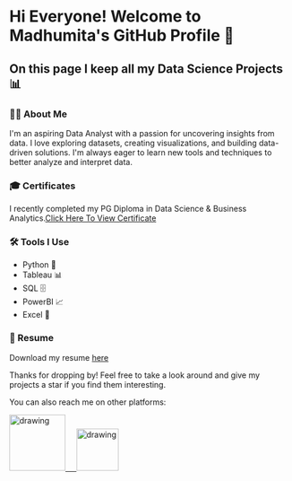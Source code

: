 # Hi Everyone! Welcome to Madhumita's GitHub Profile 👋

## On this page I keep all my Data Science Projects 📊

### 👩‍💻 About Me

I'm an aspiring Data Analyst with a passion for uncovering insights from data. I love exploring datasets, creating visualizations, and building data-driven solutions. I'm always eager to learn new tools and techniques to better analyze and interpret data.

### 🎓 Certificates

I recently completed my PG Diploma in Data Science & Business Analytics.[Click Here To View Certificate](https://olympus.mygreatlearning.com/certificates/private)

### 🛠️ Tools I Use

- Python 🐍
- Tableau 📊
- SQL 🗄️
- PowerBI 📈
- Excel 📑

### 📝 Resume

Download my resume [here](https://drive.google.com/file/d/11jUXSC73s9Uw38Gz2iljbsMUyQO-7xws/view?usp=sharing)

Thanks for dropping by! Feel free to take a look around and give my projects a star if you find them interesting.

You can also reach me on other platforms:


<a href="https://www.linkedin.com/in/madhumitach/"><img src="https://res.cloudinary.com/importdata/image/upload/v1595012354/linkedin_t9qiwy.png" alt="drawing" width="100"/> &nbsp;&nbsp;&nbsp;&nbsp;<a href="https://www.kaggle.com/madhumitachaudhary"><img src="https://res.cloudinary.com/importdata/image/upload/v1595012924/kaggle_ksaktb.png" alt="drawing" width="75"/>


